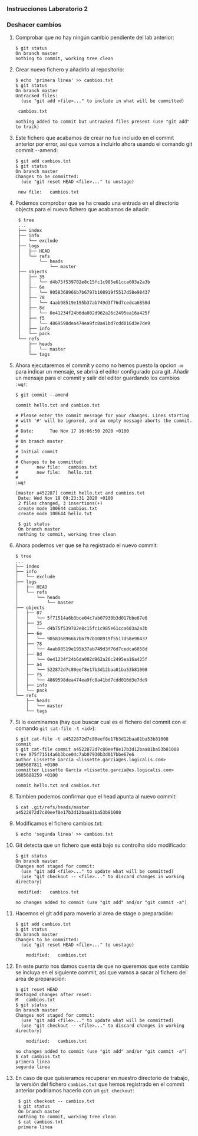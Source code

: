 ### Instrucciones Laboratorio 2

### Deshacer cambios

1. Comprobar que no hay ningún cambio pendiente del lab anterior:

       $ git status
       On branch master
       nothing to commit, working tree clean

2. Crear nuevo fichero y añadirlo al repositorio:

       $ echo 'primera linea' >> cambios.txt
       $ git status
       On branch master
       Untracked files:
         (use "git add <file>..." to include in what will be committed)

       	cambios.txt

       nothing added to commit but untracked files present (use "git add" to track)

3. Este fichero que acabamos de crear no fue incluido en el commit anterior por error, así que vamos a incluirlo ahora usando el comando git commit --amend:

       $ git add cambios.txt
       $ git status
       On branch master
       Changes to be committed:
         (use "git reset HEAD <file>..." to unstage)

       	new file:   cambios.txt

4. Podemos comprobar que se ha creado una entrada en el directorio objects para el nuevo fichero que acabamos de añadir:

        $ tree
        ...
        ├── index
        ├── info
        │   └── exclude
        ├── logs
        │   ├── HEAD
        │   └── refs
        │       └── heads
        │           └── master
        ├── objects
        │   ├── 35
        │   │   └── d4b75f539702e8c15fc1c985e61cca603a2a3b
        │   ├── 6e
        │   │   └── 9058368966b7b6797b108919f5517d58e98437
        │   ├── 78
        │   │   └── 4aab98519e195b37ab749d3f76d7cedca6858d
        │   ├── 8d
        │   │   └── 0e41234f24b6da002d962a26c2495ea16a425f
        │   ├── f5
        │   │   └── 4869598dea474ea9fc8a41bd7cdd016d3e7de9
        │   ├── info
        │   └── pack
        └── refs
            ├── heads
            │   └── master
            └── tags

5. Ahora ejecutaremos el commit y como no hemos puesto la opcion `-m` para indicar un mensaje, se abrirá el editor configurado para git. Añadir un mensaje para el commit y salir del editor guardando los cambios `:wq!`:

       $ git commit --amend

       commit hello.txt and cambios.txt

       # Please enter the commit message for your changes. Lines starting
       # with '#' will be ignored, and an empty message aborts the commit.
       #
       # Date:      Tue Nov 17 16:06:50 2020 +0100
       #
       # On branch master
       #
       # Initial commit
       #
       # Changes to be committed:
       #       new file:   cambios.txt
       #       new file:   hello.txt
       #
       :wq!

       [master a452287] commit hello.txt and cambios.txt
        Date: Wed Nov 18 09:23:31 2020 +0100
        2 files changed, 3 insertions(+)
        create mode 100644 cambios.txt
        create mode 100644 hello.txt

        $ git status
        On branch master
        nothing to commit, working tree clean

6. Ahora podemos ver que se ha registrado el nuevo commit:

       $ tree
       ...
       ├── index
       ├── info
       │   └── exclude
       ├── logs
       │   ├── HEAD
       │   └── refs
       │       └── heads
       │           └── master
       ├── objects
       │   ├── 07
       │   │   └── 5f71514a6b3bce04c7ab07930b3d017bbe67e6
       │   ├── 35
       │   │   └── d4b75f539702e8c15fc1c985e61cca603a2a3b
       │   ├── 6e
       │   │   └── 9058368966b7b6797b108919f5517d58e98437
       │   ├── 78
       │   │   └── 4aab98519e195b37ab749d3f76d7cedca6858d
       │   ├── 8d
       │   │   └── 0e41234f24b6da002d962a26c2495ea16a425f
       │   ├── a4
       │   │   └── 522872d7c80eef8e17b3d12baa81ba53b81008
       │   ├── f5
       │   │   └── 4869598dea474ea9fc8a41bd7cdd016d3e7de9
       │   ├── info
       │   └── pack
       └── refs
           ├── heads
           │   └── master
           └── tags

7. Si lo examinamos (hay que buscar cual es el fichero del commit con el comando `git cat-file -t <id>`):

       $ git cat-file -t a4522872d7c80eef8e17b3d12baa81ba53b81008
       commit
       $ git cat-file commit a4522872d7c80eef8e17b3d12baa81ba53b81008
       tree 075f71514a6b3bce04c7ab07930b3d017bbe67e6
       author Lissette García <lissette.garcia@es.logicalis.com> 1605687811 +0100
       committer Lissette García <lissette.garcia@es.logicalis.com> 1605688259 +0100

       commit hello.txt and cambios.txt

8. Tambien podemos confirmar que el head apunta al nuevo commit:

       $ cat .git/refs/heads/master
       a4522872d7c80eef8e17b3d12baa81ba53b81008

9. Modificamos el fichero cambios.txt:

       $ echo 'segunda linea' >> cambios.txt

10. Git detecta que un fichero que está bajo su controlha sido modificado:

        $ git status
        On branch master
        Changes not staged for commit:
          (use "git add <file>..." to update what will be committed)
          (use "git checkout -- <file>..." to discard changes in working directory)

         modified:   cambios.txt

        no changes added to commit (use "git add" and/or "git commit -a")

11. Hacemos el git add para moverlo al area de stage o preparación:

        $ git add cambios.txt
        $ git status
        On branch master
        Changes to be committed:
          (use "git reset HEAD <file>..." to unstage)

        	modified:   cambios.txt

12. En este punto nos damos cuenta de que no queremos que este cambio se incluya en el siguiente commit, así que vamos a sacar al fichero del area de preparación:

        $ git reset HEAD
        Unstaged changes after reset:
        M	cambios.txt
        $ git status
        On branch master
        Changes not staged for commit:
          (use "git add <file>..." to update what will be committed)
          (use "git checkout -- <file>..." to discard changes in working directory)

        	modified:   cambios.txt

        no changes added to commit (use "git add" and/or "git commit -a")
        $ cat cambios.txt
        primera linea
        segunda linea


13. En caso de que quisieramos recuperar en nuestro directorio de trabajo, la versión del fichero `cambios.txt` que hemos registrado en el commit anterior podriamos hacerlo con un `git checkout`:

         $ git checkout -- cambios.txt
         $ git status
         On branch master
         nothing to commit, working tree clean
         $ cat cambios.txt
         primera linea
